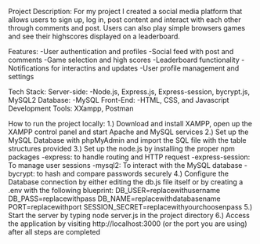 Project Description:
For my project I created a social media platform that allows users to sign up, log in, post content and interact with each other through comments and post.
Users can also play simple browsers games and see their highscores displayed on a leaderboard.

Features:
-User authentication and profiles
-Social feed with post and comments
-Game selection and high scores
-Leaderboard functionality
-Notifications for interactins and updates
-User profile management and settings

Tech Stack:
Server-side:
  -Node.js, Express.js, Express-session, bycrypt.js, MySQL2
Database:
  -MySQL
Front-End:
  -HTML, CSS, and Javascript
Development Tools:
  XXampp, Postman

How to run the project locally:
1.) Download and install XAMPP, open up the XAMPP control panel and start Apache and MySQL services
2.) Set up the MySQL Database with phpMyAdmin and import the SQL file with the table structures provided
3.) Set up the node.js by installing the proper npm packages
    -express: to handle routing and HTTP request
    -express-session: To manage user sessions
    -mysql2: To interact with the MySQL database
    -bycrypt: to hash and compare passwords securely
4.) Configure the Database connection by either editing the db.js file itself or by creating a .env with the following blueprint:
        DB_USER=replacewithusername
        DB_PASS=replacewithpass
        DB_NAME=replacewithdatabasename
        PORT=replacewithport
        SESSION_SECRET=replacewithyourchoosenpass
5.) Start the server by typing node server.js in the project directory
6.) Access the application by visiting http://localhost:3000 (or the port you are using) after all steps are completed

